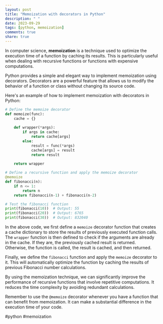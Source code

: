 ```yaml
---
layout: post
title: "Memoization with decorators in Python"
description: " "
date: 2023-09-29
tags: [python, memoization]
comments: true
share: true
---
```


In computer science, **memoization** is a technique used to optimize the execution time of a function by caching its results. This is particularly useful when dealing with recursive functions or functions with expensive computations.

Python provides a simple and elegant way to implement memoization using decorators. Decorators are a powerful feature that allows us to modify the behavior of a function or class without changing its source code. 

Here's an example of how to implement memoization with decorators in Python:

```python
# Define the memoize decorator
def memoize(func):
    cache = {}
    
    def wrapper(*args):
        if args in cache:
            return cache[args]
        else:
            result = func(*args)
            cache[args] = result
            return result
    
    return wrapper

# Define a recursive function and apply the memoize decorator
@memoize
def fibonacci(n):
    if n <= 1:
        return n
    return fibonacci(n-1) + fibonacci(n-2)

# Test the fibonacci function
print(fibonacci(10))  # Output: 55
print(fibonacci(20))  # Output: 6765
print(fibonacci(30))  # Output: 832040
```

In the above code, we first define a `memoize` decorator function that creates a cache dictionary to store the results of previously executed function calls. The `wrapper` function is then defined to check if the arguments are already in the cache. If they are, the previously cached result is returned. Otherwise, the function is called, the result is cached, and then returned.

Finally, we define the `fibonacci` function and apply the `memoize` decorator to it. This will automatically optimize the function by caching the results of previous Fibonacci number calculations.

By using the memoization technique, we can significantly improve the performance of recursive functions that involve repetitive computations. It reduces the time complexity by avoiding redundant calculations.

Remember to use the `@memoize` decorator whenever you have a function that can benefit from memoization. It can make a substantial difference in the execution time of your code.

#python #memoization